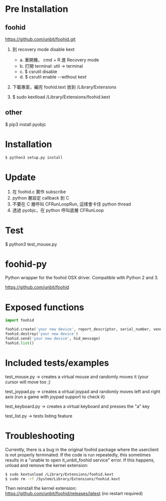 # Pre Installation

## foohid
https://github.com/unbit/foohid.git

1. 到 recovery mode disable kext
    - a. 重開機， cmd + R 進 Recovery mode
    - b. 打開 terminal: util -> terminal
    - c. $ csrutil disable
    - d. $ csrutil enable --without kext 

2. 下載專案，編完 foohid.text 放到 /Library/Extensions

3. $ sudo kextload /Library/Extensions/foohid.kext

## other

$ pip3 install pyobjc

# Installation

```bash
$ python3 setup.py install
```

# Update

1. 在 foohid.c 實作 subscribe
2. python 層設定 callback 到 C
3. 不要在 C 層呼叫 CFRunLoopRun, 這樣會卡住 python thread
4. 透過 pyobjc，在 python 呼叫底層 CFRunLoop 


# Test

$ python3 test_mouse.py

# foohid-py
Python wrapper for the foohid OSX driver. Compatible with Python 2 and 3.

https://github.com/unbit/foohid

Exposed functions
=================

```py
import foohid

foohid.create('your new device', report_descriptor, serial_number, vendor_id, device_id)
foohid.destroy('your new device')
foohid.send('your new device', hid_message)
foohid.list()
```

Included tests/examples
=======================

test_mouse.py -> creates a virtual mouse and randomly moves it (your cursor will move too ;)

test_joypad.py -> creates a virtual joypad and randomly moves left and right axis (run a game with joypad support to check it)

test_keyboard.py -> creates a virtual keyboard and presses the "a" key

test_list.py -> tests listing feature

Troubleshooting
===============

Currently, there is a bug in the original foohid package where the userclient is not properly terminated.
If the code is run repeatedly, this sometimes results in a "unable to open it_unbit_foohid service" error.
If this happens, unload and remove the kernel extension:

```bash
$ sudo kextunload /Library/Extensions/foohid.kext
$ sudo rm -rf /System/Library/Extensions/foohid.kext
```

Then reinstall the kernel extension: https://github.com/unbit/foohid/releases/latest (no restart required)



